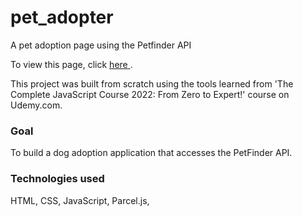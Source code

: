 # pet_adopter
A pet adoption page using the Petfinder API

To view this page, click <a href='https://stunning-sprinkles-0cb492.netlify.app/' >here </a>.

This project was built from scratch using the tools learned from 'The Complete JavaScript Course 2022: From Zero to Expert!' course on Udemy.com. 



<h3>Goal</h3>
To build a dog adoption application that accesses the PetFinder API.

<h3>Technologies used</h3>
HTML, CSS, JavaScript, Parcel.js,


